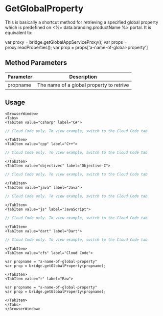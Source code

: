 # GetGlobalProperty

This is basically a shortcut method for retrieving a specified global property which is predefined on <%= data.branding.productName %> portal.
It is equivalent to:

var proxy = bridge.getGlobalAppServiceProxy();
var props = proxy.readProperties();
var prop = props['a-name-of-global-property']

## Method Parameters
Parameter | Description
--------- | -----------
propname | The name of a global property to retrive

## Usage

```mdx-code-block
<BrowserWindow>
<Tabs>
<TabItem value="csharp" label="C#">
```

```csharp
// Cloud Code only. To view example, switch to the Cloud Code tab
```

```mdx-code-block
</TabItem>
<TabItem value="cpp" label="C++">
```

```cpp
// Cloud Code only. To view example, switch to the Cloud Code tab
```

```mdx-code-block
</TabItem>
<TabItem value="objectivec" label="Objective-C">
```

```objectivec
// Cloud Code only. To view example, switch to the Cloud Code tab
```

```mdx-code-block
</TabItem>
<TabItem value="java" label="Java">
```

```java
// Cloud Code only. To view example, switch to the Cloud Code tab
```

```mdx-code-block
</TabItem>
<TabItem value="js" label="JavaScript">
```

```javascript
// Cloud Code only. To view example, switch to the Cloud Code tab
```

```mdx-code-block
</TabItem>
<TabItem value="dart" label="Dart">
```

```dart
// Cloud Code only. To view example, switch to the Cloud Code tab
```

```mdx-code-block
</TabItem>
<TabItem value="cfs" label="Cloud Code">
```

```cfscript
var propname = "a-name-of-global-property"
var prop = bridge.getGlobalProperty(propname);
```

```mdx-code-block
</TabItem>
<TabItem value="r" label="Raw">
```

```cfscript
var propname = "a-name-of-global-property"
var prop = bridge.getGlobalProperty(propname);
```

```mdx-code-block
</TabItem>
</Tabs>
</BrowserWindow>
```

